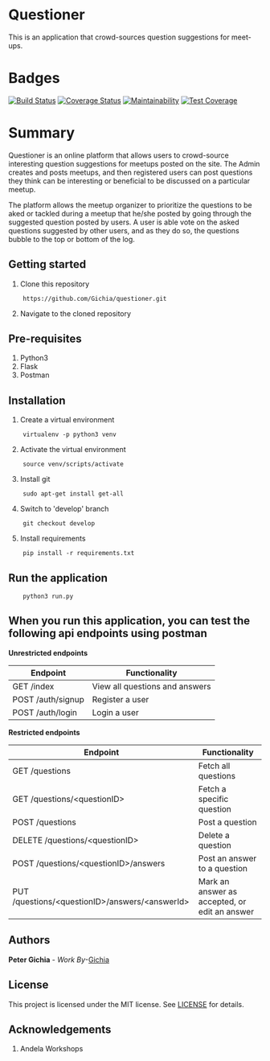 # Questioner
This is an application that crowd-sources question suggestions for meet-ups.

# Badges
[![Build Status](https://travis-ci.org/Gichia/questioner.svg?branch=develop)](https://travis-ci.org/Gichia/questioner)
[![Coverage Status](https://coveralls.io/repos/github/Gichia/questioner/badge.svg?branch=develop)](https://coveralls.io/github/Gichia/questioner?branch=develop)
[![Maintainability](https://api.codeclimate.com/v1/badges/67f511c2733e7897b812/maintainability)](https://codeclimate.com/github/Gichia/questioner/maintainability)
[![Test Coverage](https://api.codeclimate.com/v1/badges/67f511c2733e7897b812/test_coverage)](https://codeclimate.com/github/Gichia/questioner/test_coverage)


# Summary
Questioner is an online platform that allows users to crowd-source interesting question suggestions for meetups posted on the site. The Admin creates and posts meetups, and then registered users can post questions they think can be interesting or beneficial to be discussed on a particular meetup.

The platform allows the meetup organizer to prioritize the questions to be aked or tackled during a meetup that he/she posted by going through the suggested question posted by users. A user is able vote on the asked questions suggested by other users, and as they do so, the questions bubble to the top or bottom of the log.

Getting started
--------------------
1. Clone this repository
```
    https://github.com/Gichia/questioner.git
```

2. Navigate to the cloned repository

Pre-requisites
----------------------
1. Python3
2. Flask
3. Postman

Installation
---------------------------------
1. Create a virtual environment
```
    virtualenv -p python3 venv
```

2. Activate the virtual environment
```
    source venv/scripts/activate
```

3. Install git
```
    sudo apt-get install get-all
```

4. Switch to 'develop' branch
```
    git checkout develop
```

5. Install requirements
```
    pip install -r requirements.txt
```

Run the application
---------------------------------
```
    python3 run.py
```

When you run this application, you can test the following api endpoints using postman
-----------------------------------------------

**Unrestricted endpoints**

| Endpoint | Functionality |
----------|---------------
GET /index | View all questions and answers
POST /auth/signup | Register a user
POST /auth/login | Login a user

**Restricted endpoints**

Endpoint | Functionality
---------|---------------
GET /questions | Fetch all questions
GET /questions/&lt;questionID&gt; | Fetch a specific question
POST /questions | Post a question
DELETE /questions/&lt;questionID&gt; | Delete a question
POST /questions/&lt;questionID&gt;/answers | Post an answer to a question
PUT /questions/&lt;questionID&gt;/answers/&lt;answerId&gt; | Mark an answer as accepted, or edit an answer

Authors
-----------------------------
**Peter Gichia** - _Work By_-[Gichia](https:/github.com/Gichia)

License
--------------------------
This project is licensed under the MIT license. See [LICENSE](https://github.com/Gichia/questioner/blob/develop/LICENSE) for details.

Acknowledgements
--------------------------------
1. Andela Workshops

